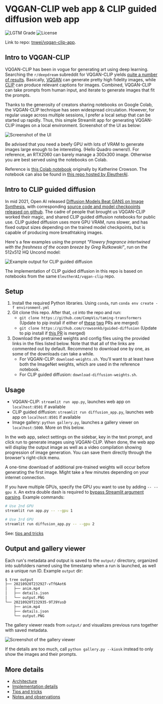 # VQGAN-CLIP web app & CLIP guided diffusion web app

![LGTM Grade](https://img.shields.io/lgtm/grade/python/github/tnwei/vqgan-clip-app)
![License](https://img.shields.io/github/license/tnwei/vqgan-clip-app)

Link to repo: [tnwei/vqgan-clip-app](https://github.com/tnwei/vqgan-clip-app). 

## Intro to VQGAN-CLIP

VQGAN-CLIP has been in vogue for generating art using deep learning. Searching the `r/deepdream` subreddit for VQGAN-CLIP yields [quite a number of results](https://www.reddit.com/r/deepdream/search?q=vqgan+clip&restrict_sr=on). Basically, [VQGAN](https://github.com/CompVis/taming-transformers) can generate pretty high fidelity images, while [CLIP](https://github.com/openai/CLIP) can produce relevant captions for images. Combined, VQGAN-CLIP can take prompts from human input, and iterate to generate images that fit the prompts.

Thanks to the generosity of creators sharing notebooks on Google Colab, the VQGAN-CLIP technique has seen widespread circulation. However, for regular usage across multiple sessions, I prefer a local setup that can be started up rapidly. Thus, this simple Streamlit app for generating VQGAN-CLIP images on a local environment. Screenshot of the UI as below:

![Screenshot of the UI](docs/images/ui.jpeg)

Be advised that you need a beefy GPU with lots of VRAM to generate images large enough to be interesting. (Hello Quadro owners!). For reference, an RTX2060 can barely manage a 300x300 image. Otherwise you are best served using the notebooks on Colab.

Reference is [this Colab notebook](https://colab.research.google.com/drive/1L8oL-vLJXVcRzCFbPwOoMkPKJ8-aYdPN?usp=sharing) originally by Katherine Crowson. The notebook can also be found in [this repo hosted by EleutherAI](https://github.com/EleutherAI/vqgan-clip).

## Intro to CLIP guided diffusion

In mid 2021, Open AI released [Diffusion Models Beat GANS on Image Synthesis](arxiv.org/abs/2105.05233), with corresponding [source code and model checkpoints released on github](https://github.com/openai/guided-diffusion). The cadre of people that brought us VQGAN-CLIP worked their magic, and shared CLIP guided diffusion notebooks for public use. CLIP guided diffusion uses more GPU VRAM, runs slower, and has fixed output sizes depending on the trained model checkpoints, but is capable of producing more breathtaking images.

Here's a few examples using the prompt _"Flowery fragrance intertwined with the freshness of the ocean breeze by Greg Rutkowski"_, run on the 512x512 HQ Uncond model:

![Example output for CLIP guided diffusion](docs/images/diffusion-example.jpg)

The implementation of CLIP guided diffusion in this repo is based on notebooks from the same `EleutherAI/vqgan-clip` repo. 

## Setup

1. Install the required Python libraries. Using `conda`, run `conda env create -f environment.yml`
2. Git clone this repo. After that, `cd` into the repo and run:
    + `git clone https://github.com/CompVis/taming-transformers` (Update to pip install if either of [these](https://github.com/CompVis/taming-transformers/pull/89) [two](https://github.com/CompVis/taming-transformers/pull/81) PRs are merged)
    + `git clone https://github.com/crowsonkb/guided-diffusion` (Update to pip install if [this PR](https://github.com/crowsonkb/guided-diffusion/pull/2) is merged)
3. Download the pretrained weights and config files using the provided links in the files listed below. Note that that all of the links are commented out by default. Recommend to download one by one, as some of the downloads can take a while. 
    + For VQGAN-CLIP: `download-weights.sh`. You'll want to at least have both the ImageNet weights, which are used in the reference notebook.
    + For CLIP guided diffusion: `download-diffusion-weights.sh`. 

## Usage

+ VQGAN-CLIP: `streamlit run app.py`, launches web app on `localhost:8501` if available
+ CLIP guided diffusion: `streamlit run diffusion_app.py`, launches web app on `localhost:8501` if available
+ Image gallery: `python gallery.py`, launches a gallery viewer on `localhost:5000`. More on this below.

In the web app, select settings on the sidebar, key in the text prompt, and click run to generate images using VQGAN-CLIP. When done, the web app will display the output image as well as a video compilation showing progression of image generation. You can save them directly through the browser's right-click menu. 

A one-time download of additional pre-trained weights will occur before generating the first image. Might take a few minutes depending on your internet connection.

If you have multiple GPUs, specify the GPU you want to use by adding `-- --gpu X`. An extra double dash is required to [bypass Streamlit argument parsing](https://github.com/streamlit/streamlit/issues/337). Example commands:

```bash
# Use 2nd GPU
streamlit run app.py -- --gpu 1

# Use 3rd GPU
streamlit run diffusion_app.py -- --gpu 2
```

See: [tips and tricks](docs/tips-n-tricks.md)

## Output and gallery viewer

Each run's metadata and output is saved to the `output/` directory, organized into subfolders named using the timestamp when a run is launched, as well as a unique run ID. Example `output` dir:

``` bash
$ tree output
├── 20210920T232927-vTf6Aot6
│   ├── anim.mp4
│   ├── details.json
│   └── output.PNG
└── 20210920T232935-9TJ9YusD
    ├── anim.mp4
    ├── details.json
    └── output.PNG
```

The gallery viewer reads from `output/` and visualizes previous runs together with saved metadata. 

![Screenshot of the gallery viewer](docs/images/gallery.jpg)

If the details are too much, call `python gallery.py --kiosk` instead to only show the images and their prompts.

## More details

+ [Architecture](docs/architecture.md)
+ [Implementation details](docs/implementation-details.md)
+ [Tips and tricks](docs/tips-n-tricks.md)
+ [Notes and observations](docs/notes-and-observations.md)